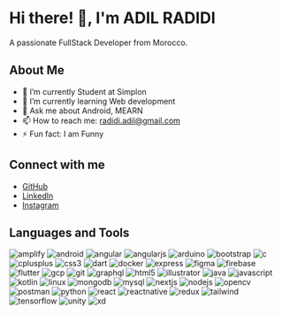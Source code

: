 # Hi there! 👋, I'm ADIL RADIDI

A passionate FullStack Developer from Morocco.

## About Me

- 🔭 I’m currently Student at Simplon 
- 🌱 I’m currently learning Web development
- 💬 Ask me about Android, MEARN
- 📫 How to reach me: radidi.adil@gmail.com
- ⚡ Fun fact: I am Funny

## Connect with me

- [GitHub](https://github.com/ADILRADIDI)
- [LinkedIn]([https://www.linkedin.com/in/adil-radidi-3634572a2/])
- [Instagram]([https://www.instagram.com/adilradidi/])

## Languages and Tools

![amplify](https://img.shields.io/badge/-Amplify-black?style=flat-square&logo=aws-amplify)
![android](https://img.shields.io/badge/-Android-black?style=flat-square&logo=android)
![angular](https://img.shields.io/badge/-Angular-black?style=flat-square&logo=angular)
![angularjs](https://img.shields.io/badge/-AngularJS-black?style=flat-square&logo=angularjs)
![arduino](https://img.shields.io/badge/-Arduino-black?style=flat-square&logo=arduino)
![bootstrap](https://img.shields.io/badge/-Bootstrap-black?style=flat-square&logo=bootstrap)
![c](https://img.shields.io/badge/-C-black?style=flat-square&logo=c)
![cplusplus](https://img.shields.io/badge/-C++-black?style=flat-square&logo=c%2B%2B)
![css3](https://img.shields.io/badge/-CSS3-black?style=flat-square&logo=css3)
![dart](https://img.shields.io/badge/-Dart-black?style=flat-square&logo=dart)
![docker](https://img.shields.io/badge/-Docker-black?style=flat-square&logo=docker)
![express](https://img.shields.io/badge/-Express-black?style=flat-square&logo=express)
![figma](https://img.shields.io/badge/-Figma-black?style=flat-square&logo=figma)
![firebase](https://img.shields.io/badge/-Firebase-black?style=flat-square&logo=firebase)
![flutter](https://img.shields.io/badge/-Flutter-black?style=flat-square&logo=flutter)
![gcp](https://img.shields.io/badge/-GCP-black?style=flat-square&logo=google-cloud)
![git](https://img.shields.io/badge/-Git-black?style=flat-square&logo=git)
![graphql](https://img.shields.io/badge/-GraphQL-black?style=flat-square&logo=graphql)
![html5](https://img.shields.io/badge/-HTML5-black?style=flat-square&logo=html5)
![illustrator](https://img.shields.io/badge/-Illustrator-black?style=flat-square&logo=adobe-illustrator)
![java](https://img.shields.io/badge/-Java-black?style=flat-square&logo=java)
![javascript](https://img.shields.io/badge/-JavaScript-black?style=flat-square&logo=javascript)
![kotlin](https://img.shields.io/badge/-Kotlin-black?style=flat-square&logo=kotlin)
![linux](https://img.shields.io/badge/-Linux-black?style=flat-square&logo=linux)
![mongodb](https://img.shields.io/badge/-MongoDB-black?style=flat-square&logo=mongodb)
![mysql](https://img.shields.io/badge/-MySQL-black?style=flat-square&logo=mysql)
![nextjs](https://img.shields.io/badge/-Next.js-black?style=flat-square&logo=next.js)
![nodejs](https://img.shields.io/badge/-Node.js-black?style=flat-square&logo=node.js)
![opencv](https://img.shields.io/badge/-OpenCV-black?style=flat-square&logo=opencv)
![postman](https://img.shields.io/badge/-Postman-black?style=flat-square&logo=postman)
![python](https://img.shields.io/badge/-Python-black?style=flat-square&logo=python)
![react](https://img.shields.io/badge/-React-black?style=flat-square&logo=react)
![reactnative](https://img.shields.io/badge/-React_Native-black?style=flat-square&logo=react)
![redux](https://img.shields.io/badge/-Redux-black?style=flat-square&logo=redux)
![tailwind](https://img.shields.io/badge/-Tailwind_CSS-black?style=flat-square&logo=tailwind-css)
![tensorflow](https://img.shields.io/badge/-TensorFlow-black?style=flat-square&logo=tensorflow)
![unity](https://img.shields.io/badge/-Unity-black?style=flat-square&logo=unity)
![xd](https://img.shields.io/badge/-Adobe_XD-black?style=flat-square&logo=adobe-xd)
